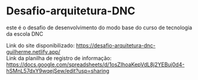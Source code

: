 # Desafio-arquitetura-DNC
este é o desafio de desenvolvimento do modo base do curso de tecnologia da escola DNC 

Link do site disponibilizado: https://desafio-arquitetura-dnc-guilherme.netlify.app/ <br>
Link da planilha de registro de informação: https://docs.google.com/spreadsheets/d/1osZIhoaKepVdL8j2YEBuj0d4-hSMnL57dxY9wqejSew/edit?usp=sharing
